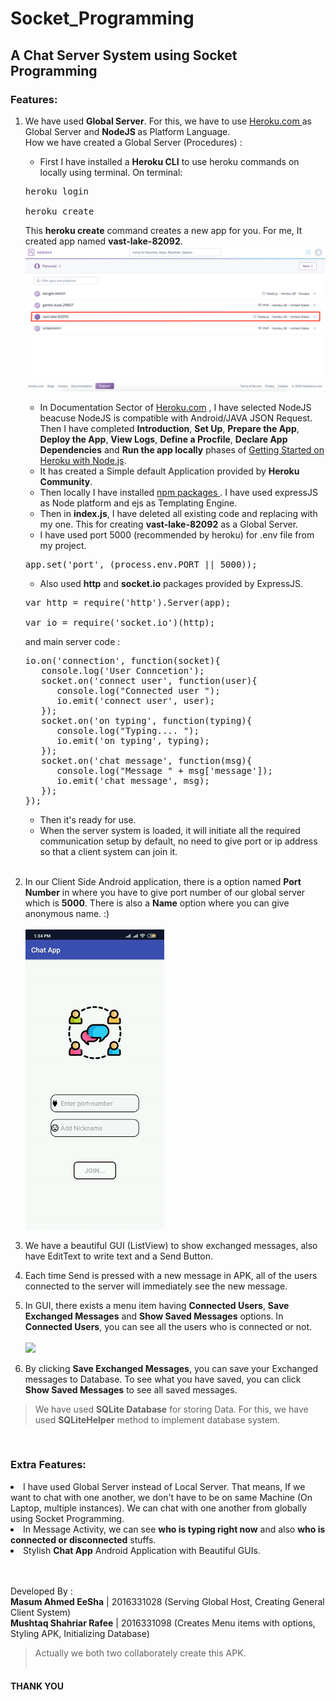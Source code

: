 # Socket_Programming

<h2> A Chat Server System using Socket Programming </h2>

<h3> Features: </h3>

1. We have used <b>Global Server</b>. For this, we have to use <a href="heroku.com"> Heroku.com </a> as Global Server and <b> NodeJS </b> as Platform Language. <br>
   How we have created a Global Server (Procedures) : <br>
   - First I have installed a <b>Heroku CLI</b> to use heroku commands on locally using terminal. On terminal:
   <pre>
   heroku login <br>
   heroku create
   </pre>
      This <b>heroku create</b> command creates a new app for you. For me, It created app named <b>vast-lake-82092</b>. <br>
      <img src="images/heroku-app.png"/> <br>
   - In Documentation Sector of <a href="heroku.com">Heroku.com</a> , I have selected NodeJS beacuse NodeJS is compatible           with Android/JAVA JSON Request. Then I have completed <b>Introduction</b>, <b>Set Up</b>, <b>Prepare the App</b>, <b>Deploy the App</b>, <b>View Logs</b>, <b>Define a Procfile</b>, <b>Declare App Dependencies</b> and <b>Run the app locally</b> phases of <a                           href="https://devcenter.heroku.com/categories/nodejs-support">Getting Started on Heroku with Node.js</a>. 
   - It has created a Simple default Application provided by <b>Heroku Community</b>.
   - Then locally I have installed <a href="https://www.npmjs.com/">npm packages </a>. I have used expressJS as Node platform and ejs as Templating Engine.
   - Then in <b>index.js</b>, I have deleted all existing code and replacing with my one. This for creating <b>vast-lake-82092</b> as a Global Server. 
   - I have used port 5000 (recommended by heroku) for .env file from my project.
   <pre>
   app.set('port', (process.env.PORT || 5000));
   </pre>
   - Also used <b>http</b> and <b>socket.io</b> packages provided by ExpressJS. <br>
   <pre>
   var http = require('http').Server(app); <br>
   var io = require('socket.io')(http);
   </pre>
   and main server code : <br>
   <pre>
   io.on('connection', function(socket){
      console.log('User Conncetion');
      socket.on('connect user', function(user){
         console.log("Connected user ");
         io.emit('connect user', user);
      });
      socket.on('on typing', function(typing){
         console.log("Typing.... ");
         io.emit('on typing', typing);
      });
      socket.on('chat message', function(msg){
         console.log("Message " + msg['message']);
         io.emit('chat message', msg);
      });
   });
   </pre>
   - Then it's ready for use.
   - When the server system is loaded, it will initiate all the required communication setup by default, no need to give port or ip address so that a client system can join it.
   
   <br>
2. In our Client Side Android application, there is a option named <b>Port Number</b> in where you have to give port number of our global server which is <b>5000</b>. There is also a <b>Name</b> option where you can give anonymous name. :) <br>
<br><img src="Videos/gif_1.gif"/> <br>
3. We have a beautiful GUI (ListView) to show exchanged messages, also have EditText to write text and a Send Button. <br>

4. Each time Send is pressed with a new message in APK, all of the users connected to the server will immediately see the new message. <br>

5. In GUI, there exists a menu item having <b>Connected Users</b>, <b>Save Exchanged Messages</b> and <b>Show Saved Messages</b> options. In <b>Connected Users</b>, you can see all the users who is connected or not. <br>
<br><img src="Videos/gif_2.gif"/> <br>
6. By clicking <b>Save Exchanged Messages</b>, you can save your Exchanged messages to Database. To see what you have saved, you can click <b>Show Saved Messages</b> to see all saved messages. <br>
> We have used <b>SQLite Database</b> for storing Data. For this, we have used <b>SQLiteHelper</b> method to implement database system.

<br> 

<h3>Extra Features: </h3>
<li> I have used Global Server instead of Local Server. That means, If we want to chat with one another, we don't have to be on same Machine (On Laptop, multiple instances). We can chat with one another from globally using Socket Programming. 
</li>
<li>
In Message Activity, we can see <b>who is typing right now</b> and also <b>who is connected or disconnected</b> stuffs.
</li>
<li>
   Stylish <b>Chat App</b> Android Application with Beautiful GUIs.
</li>
   
<br><br>
Developed By : <br>
<b>Masum Ahmed EeSha</b> | 2016331028 (Serving Global Host, Creating General Client System) <br>
<b>Mushtaq Shahriar Rafee</b> | 2016331098 (Creates Menu items with options, Styling APK, Initializing Database)
<br>
> Actually we both two collaborately create this APK.
<br> <br>
<h4> THANK YOU </h4>
